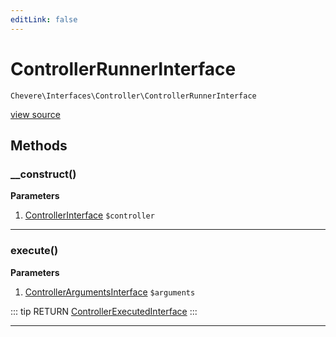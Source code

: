 ```yaml
---
editLink: false
---
```


# ControllerRunnerInterface

`Chevere\Interfaces\Controller\ControllerRunnerInterface`

[view source](https://github.com/chevere/chevere/blob/master/interfaces/Controller/ControllerRunnerInterface.php)

## Methods

### __construct()

**Parameters**

1. [ControllerInterface](./ControllerInterface.md) `$controller`

---

### execute()

**Parameters**

1. [ControllerArgumentsInterface](./ControllerArgumentsInterface.md) `$arguments`

::: tip RETURN
[ControllerExecutedInterface](./ControllerExecutedInterface.md)
:::

---

